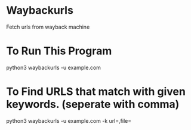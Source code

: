 # Waybackurls

Fetch urls from wayback machine

# To Run This Program

python3 waybackurls -u example.com

# To Find URLS that match with given keywords. (seperate with comma)

python3 waybackurls -u example.com -k url=,file=
